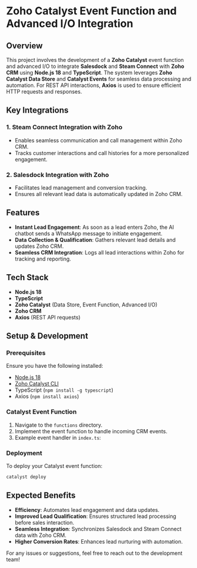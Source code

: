 # Zoho Catalyst Event Function and Advanced I/O Integration

## Overview
This project involves the development of a **Zoho Catalyst** event function and advanced I/O to integrate **Salesdock** and **Steam Connect** with **Zoho CRM** using **Node.js 18** and **TypeScript**. The system leverages **Zoho Catalyst Data Store** and **Catalyst Events** for seamless data processing and automation. For REST API interactions, **Axios** is used to ensure efficient HTTP requests and responses.

## Key Integrations

### 1. Steam Connect Integration with Zoho
- Enables seamless communication and call management within Zoho CRM.
- Tracks customer interactions and call histories for a more personalized engagement.

### 2. Salesdock Integration with Zoho
- Facilitates lead management and conversion tracking.
- Ensures all relevant lead data is automatically updated in Zoho CRM.

## Features
- **Instant Lead Engagement**: As soon as a lead enters Zoho, the AI chatbot sends a WhatsApp message to initiate engagement.
- **Data Collection & Qualification**: Gathers relevant lead details and updates Zoho CRM.
- **Seamless CRM Integration**: Logs all lead interactions within Zoho for tracking and reporting.

## Tech Stack
- **Node.js 18**
- **TypeScript**
- **Zoho Catalyst** (Data Store, Event Function, Advanced I/O)
- **Zoho CRM**
- **Axios** (REST API requests)

## Setup & Development
### Prerequisites
Ensure you have the following installed:
- [Node.js 18](https://nodejs.org/)
- [Zoho Catalyst CLI](https://docs.catalyst.zoho.com/en/cli/)
- TypeScript (`npm install -g typescript`)
- Axios (`npm install axios`)


### Catalyst Event Function
1. Navigate to the `functions` directory.
2. Implement the event function to handle incoming CRM events.
3. Example event handler in `index.ts`:

### Deployment
To deploy your Catalyst event function:
```sh
catalyst deploy
```

## Expected Benefits
- **Efficiency**: Automates lead engagement and data updates.
- **Improved Lead Qualification**: Ensures structured lead processing before sales interaction.
- **Seamless Integration**: Synchronizes Salesdock and Steam Connect data with Zoho CRM.
- **Higher Conversion Rates**: Enhances lead nurturing with automation.

For any issues or suggestions, feel free to reach out to the development team!

